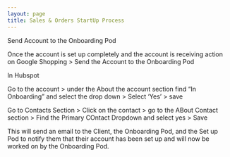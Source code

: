 ```yaml
---
layout: page
title: Sales & Orders StartUp Process
---
```


Send Account to the Onboarding Pod

Once the account is set up completely and the account is receiving action on Google Shopping > Send the Account to the Onboarding Pod

In Hubspot

Go to the account > under the About the account section find “In Onboarding” and select the drop down > Select ‘Yes’ > save

Go to Contacts Section > Click on the contact > go to the ABout Contact section > Find the Primary COntact Dropdown and select yes > Save

This will send an email to the Client, the Onboarding Pod, and the Set up Pod to notify them that their account has been set up and will now be worked on by the Onboarding Pod.
